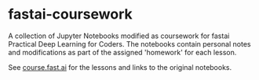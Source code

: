 # fastai-coursework

A collection of Jupyter Notebooks modified as coursework for fastai Practical Deep Learning for Coders. The notebooks contain personal notes and modifications as part of the assigned 'homework' for each lesson.

See [course.fast.ai](https://course.fast.ai) for the lessons and links to the original notebooks.
